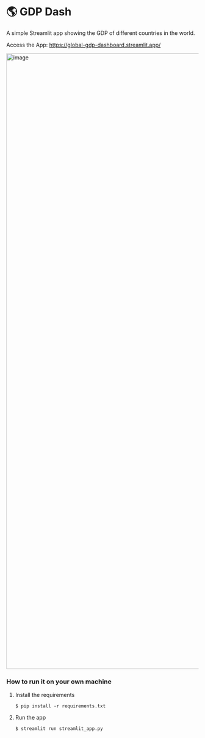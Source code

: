 # :earth_americas: GDP Dash

A simple Streamlit app showing the GDP of different countries in the world.

Access the App: https://global-gdp-dashboard.streamlit.app/

<img width="1608" alt="image" src="https://github.com/parker84/gdp-dashboard/assets/12496987/93295048-944e-4081-9c44-18238167c89b">


### How to run it on your own machine

1. Install the requirements

   ```
   $ pip install -r requirements.txt
   ```

2. Run the app

   ```
   $ streamlit run streamlit_app.py
   ```
